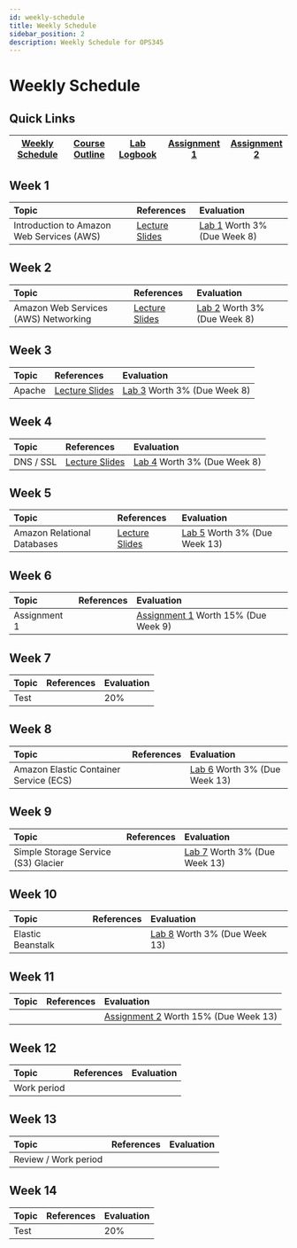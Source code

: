 ```yaml
---
id: weekly-schedule
title: Weekly Schedule
sidebar_position: 2
description: Weekly Schedule for OPS345
---
```


# Weekly Schedule

## Quick Links

| [Weekly Schedule](./weekly-schedule.md) | [Course Outline](https://apps.senecapolytechnic.ca/ssos/findOutline.do?isLoggedIn=&subjectOrAndTitle=%5BOSL740%5D+Administration+of+Open+Source+Systems&schoolCode=0s867160) | [Lab Logbook](/files/OPS345-Logbook-Online.docx)| [Assignment 1](/Assignments/assignment1.md) | [Assignment 2](/Assignments/assignment2.md) |
| --------------------------------------- | ---------------------------------------------------------------------------------------------------------------------------------------------------------------------------- | ------------------------------------------- | ------------------------------------------- | ------------------------------------------- |

## Week 1

| Topic | References | Evaluation |
| :---------------------------------------- | :---------------------------------------------------------------------------------------------------------------------------------------------------------------------------------------- | :--------------------------------------------- |
| Introduction to Amazon Web Services (AWS) | [Lecture Slides](https://docs.google.com/presentation/d/e/2PACX-1vSrlrD8lt2yEyQI-wOYKyYmrgggakrHbRMZE9kO5p3QsaGmZ4ZoaqVO4mFBmjm6FqPpzH-h1qIU94XM/pub?start=false&loop=false&delayms=3000) | [Lab 1](Labs/lab1.md) Worth 3% (Due Week 8) |

## Week 2

| Topic | References | Evaluation |
| :----------------------------------- | :--------- | :--------------------------------------------- |
| Amazon Web Services (AWS) Networking | [Lecture Slides](https://docs.google.com/presentation/d/e/2PACX-1vTWuaBNISazd1LbdGZoYc_lzzzJUnl-isqwvhQKmUueXRSGBgjia4SQASPNfdx23vWMwOvMJpMvoq83/pub?start=false&loop=false&delayms=3000)           | [Lab 2](Labs/lab2.md) Worth 3% (Due Week 8) |

## Week 3

| Topic  | References | Evaluation |
| :----- | :---------------------------------------------------------------------------------------------------------------------------------------------------------------------------------------- | :--------------------------------------------- |
| Apache | [Lecture Slides](https://docs.google.com/presentation/d/e/2PACX-1vQD3Yu2fB2HcDs7wa_Ey75J7hJB1q0pp_0RH_r0UBnDVXe5dlGzq2bMsi1pTZsrLN-26cSVXt9390zw/pub?start=false&loop=false&delayms=3000) | [Lab 3](Labs/lab3.md) Worth 3% (Due Week 8) |

## Week 4

| Topic | References | Evaluation |
| :--------------------------------------------------- | :--------- | :--------------------------------------------- |
| DNS / SSL | [Lecture Slides](https://docs.google.com/presentation/d/e/2PACX-1vT1vLYHKWjbSgQhLpNnfMuByNANCwiimDxgyMO82T9tN_xpw0kxe094AGVajYBr0gAOUY-9pF4Gwm1P/pub?start=false&loop=false&delayms=3000) | [Lab 4](Labs/lab4.md) Worth 3% (Due Week 8) |

## Week 5

| Topic | References | Evaluation |
| :-------------------------- | :--------- | :---------------------------------------------- |
| Amazon Relational Databases | [Lecture Slides](https://docs.google.com/presentation/d/e/2PACX-1vSDWWo1uzgGjcIyWw2IzdL0Ylz32PqYNatDIINKchY1YsrIar6rizMLlYWYmqckK6YZ2LgVmdo1UUGJ/pub?start=false&loop=false&delayms=3000) | [Lab 5](Labs/lab5.md) Worth 3% (Due Week 13) |

## Week 6

| Topic | References | Evaluation |
| :----------- | :--------- | :------------------------------------------------------------------ |
| Assignment 1 |            | [Assignment 1](Assignments/assignment1.md) Worth 15% (Due Week 9) |

## Week 7

| Topic | References | Evaluation |
| :---- | :--------- | :--------- |
| Test  |            | 20%        |

## Week 8

| Topic | References | Evaluation |
| :------ | :--------- | :---------------------------------------------- |
| Amazon Elastic Container Service (ECS) |            | [Lab 6](Labs/lab6.md) Worth 3% (Due Week 13) |

## Week 9

| Topic | References | Evaluation |
| :--------- | :--------- | :---------------------------------------------- |
| Simple Storage Service (S3) Glacier |            | [Lab 7](Labs/lab7.md) Worth 3% (Due Week 13) |

## Week 10

| Topic | References | Evaluation |
| :---------------------- | :--------- | :---------------------------------------------- |
| Elastic Beanstalk |            | [Lab 8](Labs/lab8.md) Worth 3% (Due Week 13) |

## Week 11

| Topic | References | Evaluation |
| :---- | :--------- | :------------------------------------------------------------------- |
|       |            | [Assignment 2](Assignments/assignment2.md) Worth 15% (Due Week 13) |

## Week 12

| Topic | References | Evaluation |
| :---------- | :--------- | :--------- |
| Work period |            |            |

## Week 13

| Topic | References | Evaluation |
| :------------------- | :--------- | :--------- |
| Review / Work period |            |            |

## Week 14

| Topic | References | Evaluation |
| :---- | :--------- | :--------- |
| Test  |            | 20%        |

